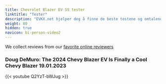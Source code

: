```yaml
---
title: Chevrolet Blazer EV SS tester
linktitle: "Tester"
description: "EVKX.net hjelper deg å finne de beste testene og omtalene av denne modellen. "
weight: 80
hidden: true
navicon: bi-person-video2
---
```

We collect reviews from our [favorite online reviewers](/guides/evreviewers/)

### Doug DeMuro: The 2024 Chevy Blazer EV Is Finally a Cool Chevy Blazer 19.01.2023

{{< youtube Q2YzT-bWJug >}}

